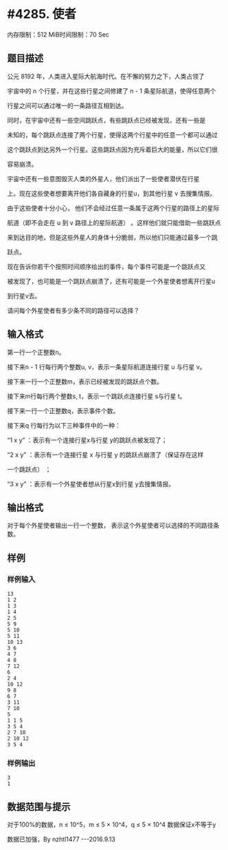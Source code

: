 # #4285. 使者

内存限制：512 MiB时间限制：70 Sec

## 题目描述

公元 8192 年，人类进入星际大航海时代。在不懈的努力之下，人类占领了

宇宙中的 n 个行星，并在这些行星之间修建了 n - 1 条星际航道，使得任意两个

行星之间可以通过唯一的一条路径互相到达。

同时，在宇宙中还有一些空间跳跃点，有些跳跃点已经被发现，还有一些是

未知的，每个跳跃点连接了两个行星，使得这两个行星中的任意一个都可以通过

这个跳跃点到达另外一个行星。这些跳跃点因为充斥着巨大的能量，所以它们很

容易崩溃。

宇宙中还有一些意图毁灭人类的外星人，他们派出了一些使者潜伏在行星

上。现在这些使者想要离开他们各自藏身的行星u，到其他行星 v 去搜集情报。

由于这些使者十分小心， 他们不会经过任意一条属于这两个行星的路径上的星际

航道（即不会走在 u 到 v 路径上的星际航道） 。这样他们就只能借助一些跳跃点

来到达目的地，但是这些外星人的身体十分脆弱，所以他们只能通过最多一个跳

跃点。

现在告诉你若干个按照时间顺序给出的事件，每个事件可能是一个跳跃点又

被发现了，也可能是一个跳跃点崩溃了，还有可能是一个外星使者想离开行星u

到行星v去。

请问每个外星使者有多少条不同的路径可以选择？

## 输入格式

第一行一个正整数n。

接下来n - 1 行每行两个整数u, v，表示一条星际航道连接行星 u 与行星 v。

接下来一行一个正整数m，表示已经被发现的跳跃点个数。

接下来m行每行两个整数s, t，表示一个跳跃点连接行星 s与行星 t。

接下来一行一个正整数q，表示事件个数。

接下来q 行每行为以下三种事件中的一种：

&ldquo;1 x y&rdquo; ：表示有一个连接行星x与行星 y的跳跃点被发现了；

&ldquo;2 x y&rdquo; ：表示有一个连接行星 x 与行星 y 的跳跃点崩溃了（保证存在这样

一个跳跃点） ；

&ldquo;3 x y&rdquo; ：表示有一个外星使者想从行星x到行星 y去搜集情报。

## 输出格式

对于每个外星使者输出一行一个整数， 表示这个外星使者可以选择的不同路径条数。

## 样例

### 样例输入

    
    13
    1 2
    1 3
    1 4
    2 5
    5 9
    5 10
    5 11
    10 13
    3 6
    4 7
    4 8
    7 12
    6
    2 4
    10 12
    9 8
    6 7
    3 11
    7 10
    5
    1 1 5
    3 5 4
    2 7 10
    2 10 12
    3 5 4
    

### 样例输出

    
    3
    1
    

## 数据范围与提示

对于100%的数据，n &le; 10^5，m &le; 5 &times; 10^4，q &le; 5 &times; 10^4 数据保证x不等于y

数据已加强，By nzhtl1477 ---2016.9.13
